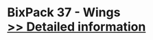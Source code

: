 # BixPack 37 - Wings<br />[>> Detailed information](https://secure.shareit.com/shareit/product.html?productid=300989898&affiliateid=200057808)